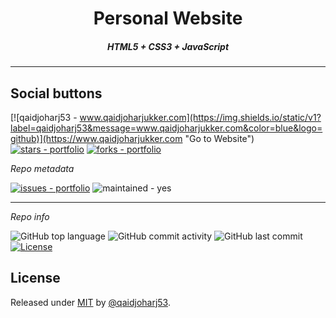 <p align="center">

  <h1 align="center">Personal Website</h1>
  <h5 align="center">HTML5 + CSS3 + JavaScript</h5>
  <hr/>

<p align="center">

## Social buttons

[![qaidjoharj53 - www.qaidjoharjukker.com](https://img.shields.io/static/v1?label=qaidjoharj53&message=www.qaidjoharjukker.com&color=blue&logo=github)](https://www.qaidjoharjukker.com "Go to Website")
[![stars - portfolio](https://img.shields.io/github/stars/qaidjoharj53/portfolio?style=social)](https://github.com/qaidjoharj53/portfolio)
[![forks - portfolio](https://img.shields.io/github/forks/qaidjoharj53/portfolio?style=social)](https://github.com/qaidjoharj53/portfolio)

_Repo metadata_

[![issues - portfolio](https://img.shields.io/github/issues/qaidjoharj53/portfolio)](https://github.com/qaidjoharj53/portfolio/issues)
![maintained - yes](https://img.shields.io/badge/maintained-yes-blue)

<hr/>

_Repo info_

![GitHub top language](https://img.shields.io/github/languages/top/qaidjoharj53/portfolio)
![GitHub commit activity](https://img.shields.io/github/commit-activity/m/qaidjoharj53/portfolio)
![GitHub last commit](https://img.shields.io/github/last-commit/qaidjoharj53/portfolio)
[![License](https://img.shields.io/badge/License-MIT-blue)](#license)

## License

Released under [MIT](/LICENSE) by [@qaidjoharj53](https://github.com/qaidjoharj53).
